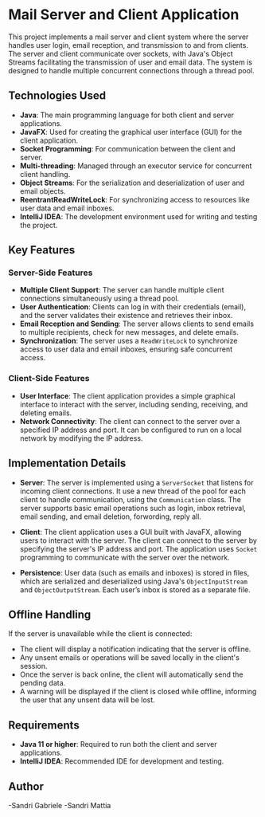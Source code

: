 # Mail Server and Client Application

This project implements a mail server and client system where the server handles user login, email reception, and transmission to and from clients. The server and client communicate over sockets, with Java's Object Streams facilitating the transmission of user and email data. The system is designed to handle multiple concurrent connections through a thread pool.

## Technologies Used

- **Java**: The main programming language for both client and server applications.
- **JavaFX**: Used for creating the graphical user interface (GUI) for the client application.
- **Socket Programming**: For communication between the client and server.
- **Multi-threading**: Managed through an executor service for concurrent client handling.
- **Object Streams**: For the serialization and deserialization of user and email objects.
- **ReentrantReadWriteLock**: For synchronizing access to resources like user data and email inboxes.
- **IntelliJ IDEA**: The development environment used for writing and testing the project.

## Key Features

### Server-Side Features
- **Multiple Client Support**: The server can handle multiple client connections simultaneously using a thread pool.
- **User Authentication**: Clients can log in with their credentials (email), and the server validates their existence and retrieves their inbox.
- **Email Reception and Sending**: The server allows clients to send emails to multiple recipients, check for new messages, and delete emails.
- **Synchronization**: The server uses a `ReadWriteLock` to synchronize access to user data and email inboxes, ensuring safe concurrent access.

### Client-Side Features
- **User Interface**: The client application provides a simple graphical interface to interact with the server, including sending, receiving, and deleting emails.
- **Network Connectivity**: The client can connect to the server over a specified IP address and port. It can be configured to run on a local network by modifying the IP address.


## Implementation Details

- **Server**: The server is implemented using a `ServerSocket` that listens for incoming client connections. It use a new thread of the pool for each client to handle communication, using the `Communication` class. The server supports basic email operations such as login, inbox retrieval, email sending, and email deletion, forwording, reply all.
  
- **Client**: The client application uses a GUI built with JavaFX, allowing users to interact with the server. The client can connect to the server by specifying the server's IP address and port. The application uses `Socket` programming to communicate with the server over the network.

- **Persistence**: User data (such as emails and inboxes) is stored in files, which are serialized and deserialized using Java's `ObjectInputStream` and `ObjectOutputStream`. Each user’s inbox is stored as a separate file.

## Offline Handling

If the server is unavailable while the client is connected:
- The client will display a notification indicating that the server is offline.
- Any unsent emails or operations will be saved locally in the client's session.
- Once the server is back online, the client will automatically send the pending data.
- A warning will be displayed if the client is closed while offline, informing the user that any unsent data will be lost.

## Requirements

- **Java 11 or higher**: Required to run both the client and server applications.
- **IntelliJ IDEA**: Recommended IDE for development and testing.

## Author
-Sandri Gabriele
-Sandri Mattia
